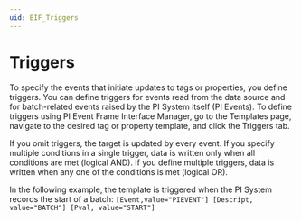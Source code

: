 ```yaml
---
uid: BIF_Triggers
---
```


# Triggers

<!-- Topic requires customization for specific interface -->

To specify the events that initiate updates to tags or properties, you define triggers. You can define triggers for events read from the data source and for batch-related events raised by the PI System itself (PI Events). To define triggers using PI Event Frame Interface Manager, go to the Templates page, navigate to the desired tag or property template, and click the Triggers tab.

If you omit triggers, the target is updated by every event. If you specify multiple conditions in a single trigger, data is written only when all conditions are met (logical AND). If you define multiple triggers, data is written when any one of the conditions is met (logical OR).

In the following example, the template is triggered when the PI System records the start of a batch: `[Event,value="PIEVENT"] [Descript, value="BATCH"] [Pval, value="START"]`
